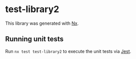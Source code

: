 # test-library2

This library was generated with [Nx](https://nx.dev).

## Running unit tests

Run `nx test test-library2` to execute the unit tests via [Jest](https://jestjs.io).
